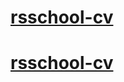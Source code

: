 # [rsschool-cv](https://despiseon.github.io/rsschool-cv/-cv)
# [rsschool-cv](https://despiseon.github.io/rsschool-cv/)